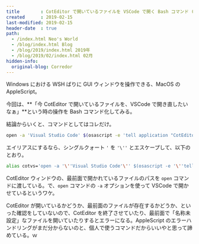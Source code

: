 ```yaml
---
title        : CotEditor で開いているファイルを VSCode で開く Bash コマンド (AppleScript 併用)
created      : 2019-02-15
last-modified: 2019-02-15
header-date  : true
path:
  - /index.html Neo's World
  - /blog/index.html Blog
  - /blog/2019/index.html 2019年
  - /blog/2019/02/index.html 02月
hidden-info:
  original-blog: Corredor
---
```


Windows における WSH ばりに GUI ウィンドウを操作できる、MacOS の AppleScript。

今回は、**「今 CotEditor で開いているファイルを、VSCode で開き直したいなぁ」**という時の操作を Bash コマンド化してみる。

結論からいくと、コマンドとしてはコレだけ。

```bash
open -a 'Visual Studio Code' $(osascript -e 'tell application "CotEditor" to get path of document 1')'
```

エイリアスにするなら、シングルクォート `'` を `'\''` とエスケープして、以下のとおり。

```bash
alias cotvs='open -a '\''Visual Studio Code'\'' $(osascript -e '\''tell application "CotEditor" to get path of document 1'\'')'
```

CotEditor ウィンドウの、最前面で開かれているファイルのパスを `open` コマンドに渡している。で、`open` コマンドの `-a` オプションを使って VSCode で開かせているというワケ。

CotEditor が開いているかどうか、最前面のファイルが存在するかどうか、といった確認をしていないので、CotEditor を終了させていたり、最前面で「名称未設定」なファイルを開いていたりするとエラーになる。AppleScript のエラーハンドリングがまだ分からないのと、個人で使うコマンドだからいいやと思って諦めている。ｗ
